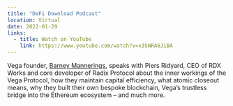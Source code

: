 ```yaml
---
title: "DeFi Download Podcast"
location: Virtual
date: 2022-01-29
links:
  - title: Watch on YouTube
    link: https://www.youtube.com/watch?v=x3SNRA6JiBA
---
```


Vega founder, <a href="https://twitter.com/barnabee" target="_blank">Barney Mannerings</a>, speaks with Piers Ridyard, CEO of RDX Works and core developer of Radix Protocol about the inner workings of the Vega Protocol, how they maintain capital efficiency, what atomic closeout means, why they built their own bespoke blockchain, Vega’s trustless bridge into the Ethereum ecosystem – and much more.
